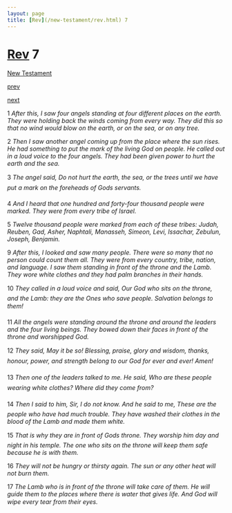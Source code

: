 ```yaml
---
layout: page
title: [Rev](/new-testament/rev.html) 7
---
```


# [Rev](/new-testament/rev.html) 7

[New Testament](/new-testament.html)


[prev](/new-testament/rev/rev-6.html)


[next](/new-testament/rev/rev-8.html)

1 _After this, I saw four angels standing at four different places on the earth. They were holding back the winds coming from every way. They did this so that no wind would blow on the earth, or on the sea, or on any tree._

2 _Then I saw another angel coming up from the place where the sun rises. He had something to put the mark of the living God on people. He called out in a loud voice to the four angels. They had been given power to hurt the earth and the sea._

3 _The angel said, Do not hurt the earth, the sea, or the trees until we have put a mark on the foreheads of Gods servants._

4 _And I heard that one hundred and forty-four thousand people were marked. They were from every tribe of Israel._

5 _Twelve thousand people were marked from each of these tribes: Judah, Reuben, Gad,  Asher, Naphtali, Manasseh, Simeon, Levi, Issachar, Zebulun, Joseph, Benjamin._

9 _After this, I looked and saw many people. There were so many that no person could count them all. They were from every country, tribe, nation, and language. I saw them standing in front of the throne and the Lamb. They wore white clothes and they had palm branches in their hands._

10 _They called in a loud voice and said, Our God who sits on the throne, and the Lamb:  they are the Ones who save people. Salvation belongs to them!_

11 _All the angels were standing around the throne and around the leaders and the four living beings. They bowed down their faces in front of the throne and worshipped God._

12 _They said, May it be so! Blessing, praise, glory and wisdom, thanks, honour, power, and strength belong to our God for ever and ever! Amen!_

13 _Then one of the leaders talked to me. He said, Who are these people wearing white clothes? Where did they come from?_

14 _Then I said to him, Sir, I do not know. And he said to me, These are the people who have had much trouble. They have washed their clothes in the blood of the Lamb and made them white._

15 _That is why they are in front of Gods throne. They worship him day and night in his temple. The one who sits on the throne will keep them safe because he is with them._

16 _They will not be hungry or thirsty again. The sun or any other heat will not burn them._

17 _The Lamb who is in front of the throne will take care of them. He will guide them to the places where there is water that gives life. And God will wipe every tear from their eyes._

